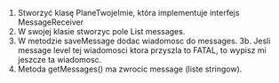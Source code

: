 1. Stworzyć klasę PlaneTwojeImie, która implementuje interfejs MessageReceiver
2. W swojej klasie stworzyc pole List<String> messages.
3. W metodzie saveMessage dodac wiadomosc do messages.
3b. Jesli message level tej wiadomosci ktora przyszla to FATAL, to wypisz mi jeszcze ta wiadomosc.
4. Metoda getMessages() ma zwrocic message (liste stringow).
